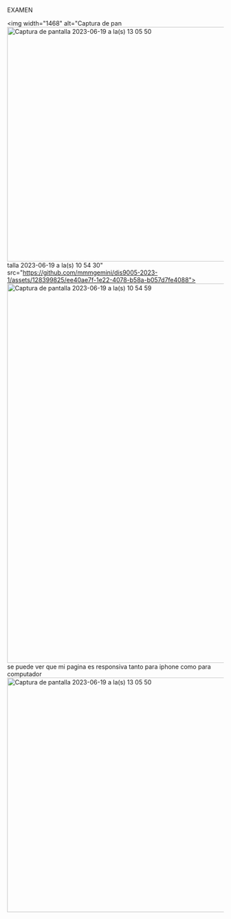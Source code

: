 EXAMEN

 <img width="1468" alt="Captura de pan<img width="544" alt="Captura de pantalla 2023-06-19 a la(s) 13 05 50" src="https://github.com/mmmgemini/dis9005-2023-1/assets/128399825/322b727b-cf1d-4bbd-8545-3d8a025516be">
talla 2023-06-19 a la(s) 10 54 30" src="https://github.com/mmmgemini/dis9005-2023-1/assets/128399825/ee40ae7f-1e22-4078-b58a-b057d7fe4088">
<img width="880" alt="Captura de pantalla 2023-06-19 a la(s) 10 54 59" src="https://github.com/mmmgemini/dis9005-2023-1/assets/128399825/826e97a8-0829-4a61-b09a-0cc5f333b855">
se puede ver que mi pagina es responsiva tanto para iphone como para computador
<img width="544" alt="Captura de pantalla 2023-06-19 a la(s) 13 05 50" src="https://github.com/mmmgemini/dis9005-2023-1/assets/128399825/5feb06b0-5e4e-47d9-9960-bf71ede1c032">
